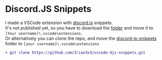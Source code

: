 # Discord.JS Snippets
I made a VSCode extension with [discord.js](//discord.js.org) snippets.  
It's not published yet, so you have to download the [folder](discord-js-snippets) and move it to `[Your username]\.vscode\extensions`.  
Or alternatively you can clone the repo, and move the [discord-js-snippets](discord-js-snippets) folder to `[your username]\.vscode\extensions`
```diff
+ git clone https://github.com/Irian3x3/vscode-djs-snippets.git
```
